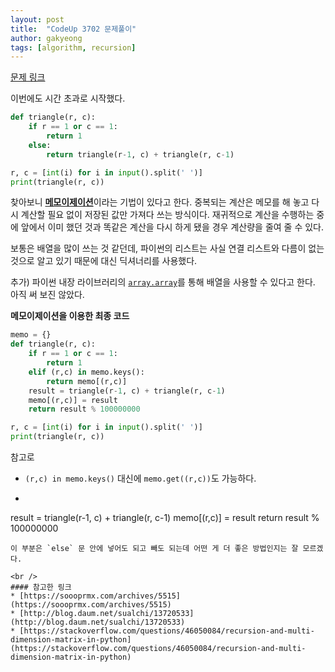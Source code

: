 ```yaml
---
layout: post
title:  "CodeUp 3702 문제풀이"
author: gakyeong
tags: [algorithm, recursion]
---
```


[문제 링크](https://codeup.kr/problem.php?id=3702)

이번에도 시간 초과로 시작했다.

```python
def triangle(r, c):
    if r == 1 or c == 1:
        return 1
    else:
        return triangle(r-1, c) + triangle(r, c-1)

r, c = [int(i) for i in input().split(' ')]
print(triangle(r, c))
```

찾아보니 [**메모이제이션**](https://ko.wikipedia.org/wiki/%EB%A9%94%EB%AA%A8%EC%9D%B4%EC%A0%9C%EC%9D%B4%EC%85%98)이라는 기법이 있다고 한다. 중복되는 계산은 메모를 해 놓고 다시 계산할 필요 없이 저장된 값만 가져다 쓰는 방식이다. 재귀적으로 계산을 수행하는 중에 앞에서 이미 했던 것과 똑같은 계산을 다시 하게 됐을 경우 계산량을 줄여 줄 수 있다.

보통은 배열을 많이 쓰는 것 같던데, 파이썬의 리스트는 사실 연결 리스트와 다름이 없는 것으로 알고 있기 때문에 대신 딕셔너리를 사용했다.

추가) 파이썬 내장 라이브러리의 [`array.array`](https://docs.python.org/ko/3/library/array.html)를 통해 배열을 사용할 수 있다고 한다. 아직 써 보진 않았다.

**메모이제이션을 이용한 최종 코드**

```python
memo = {}
def triangle(r, c):
    if r == 1 or c == 1:
        return 1
    elif (r,c) in memo.keys():
        return memo[(r,c)]
    result = triangle(r-1, c) + triangle(r, c-1)
    memo[(r,c)] = result
    return result % 100000000

r, c = [int(i) for i in input().split(' ')]
print(triangle(r, c))
```
참고로
* `(r,c) in memo.keys()` 대신에 `memo.get((r,c))`도 가능하다.

* ```python
result = triangle(r-1, c) + triangle(r, c-1)
memo[(r,c)] = result
return result % 100000000
```
이 부분은 `else` 문 안에 넣어도 되고 빼도 되는데 어떤 게 더 좋은 방법인지는 잘 모르겠다.

<br />
#### 참고한 링크
* [https://soooprmx.com/archives/5515](https://soooprmx.com/archives/5515)
* [http://blog.daum.net/sualchi/13720533](http://blog.daum.net/sualchi/13720533)
* [https://stackoverflow.com/questions/46050084/recursion-and-multi-dimension-matrix-in-python](https://stackoverflow.com/questions/46050084/recursion-and-multi-dimension-matrix-in-python)
